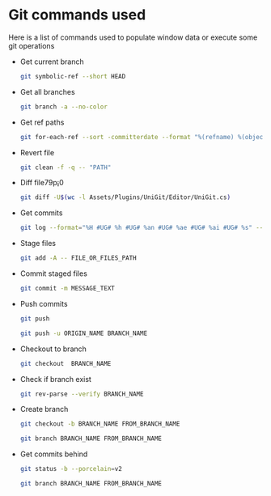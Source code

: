 # Git commands used
Here is a list of commands used to populate window data or execute some git operations

- Get current branch
    ``` sh
    git symbolic-ref --short HEAD
    ```

- Get all branches
    ``` sh
    git branch -a --no-color
    ```

- Get ref paths
    ``` sh
    git for-each-ref --sort -committerdate --format "%(refname) %(objectname) %(*objectname)"
    ```

- Revert file
    ``` sh
    git clean -f -q -- "PATH"
    ```

- Diff file79p¡0
    ``` sh
    git diff -U$(wc -l Assets/Plugins/UniGit/Editor/UniGit.cs)
    ```

- Get commits
    ``` sh
    git log --format="%H #UG# %h #UG# %an #UG# %ae #UG# %ai #UG# %s" --max-count=301 --date-order master --
    ```

- Stage files
    ``` sh
    git add -A -- FILE_OR_FILES_PATH
    ```

- Commit staged files
    ``` sh
    git commit -m MESSAGE_TEXT
    ```

- Push commits
    ``` sh
    git push
    ```

    ``` sh
    git push -u ORIGIN_NAME BRANCH_NAME
    ```

- Checkout to branch
    ``` sh
    git checkout  BRANCH_NAME
    ```
  
- Check if branch exist
    ``` sh
    git rev-parse --verify BRANCH_NAME
    ```

- Create branch
    ``` sh
    git checkout -b BRANCH_NAME FROM_BRANCH_NAME
    ```
  
    ``` sh
    git branch BRANCH_NAME FROM_BRANCH_NAME
    ```
  
- Get commits behind
    ``` sh
    git status -b --porcelain=v2
    ```
  
    ``` sh
    git branch BRANCH_NAME FROM_BRANCH_NAME
    ```